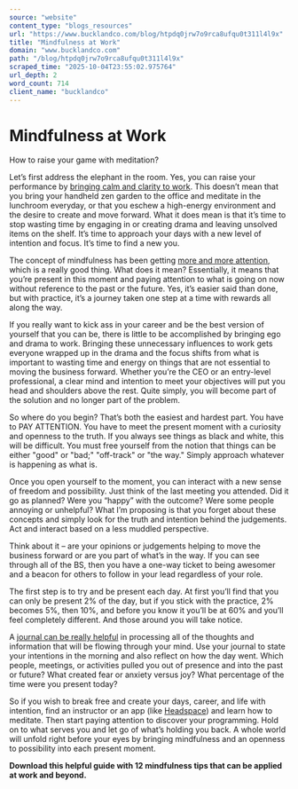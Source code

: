 ```yaml
---
source: "website"
content_type: "blogs_resources"
url: "https://www.bucklandco.com/blog/htpdq0jrw7o9rca8ufqu0t311l4l9x"
title: "Mindfulness at Work"
domain: "www.bucklandco.com"
path: "/blog/htpdq0jrw7o9rca8ufqu0t311l4l9x"
scraped_time: "2025-10-04T23:55:02.975764"
url_depth: 2
word_count: 714
client_name: "bucklandco"
---
```


# Mindfulness at Work

How to raise your game with meditation?

Let’s first address the elephant in the room. Yes, you can raise your performance by [bringing calm and clarity to work](http://mentalfloss.com/article/76310/6-benefits-incorporating-mindfulness-work). This doesn’t mean that you bring your handheld zen garden to the office and meditate in the lunchroom everyday, or that you eschew a high-energy environment and the desire to create and move forward. What it does mean is that it’s time to stop wasting time by engaging in or creating drama and leaving unsolved items on the shelf. It’s time to approach your days with a new level of intention and focus. It’s time to find a new you.

The concept of mindfulness has been getting [more and more attention](https://hbr.org/2018/07/how-to-use-mindfulness-to-increase-your-teams-creativity), which is a really good thing. What does it mean? Essentially, it means that you’re present in this moment and paying attention to what is going on now without reference to the past or the future. Yes, it’s easier said than done, but with practice, it’s a journey taken one step at a time with rewards all along the way.

If you really want to kick ass in your career and be the best version of yourself that you can be, there is little to be accomplished by bringing ego and drama to work. Bringing these unnecessary influences to work gets everyone wrapped up in the drama and the focus shifts from what is important to wasting time and energy on things that are not essential to moving the business forward. Whether you’re the CEO or an entry-level professional, a clear mind and intention to meet your objectives will put you head and shoulders above the rest. Quite simply, you will become part of the solution and no longer part of the problem.

So where do you begin? That’s both the easiest and hardest part. You have to PAY ATTENTION. You have to meet the present moment with a curiosity and openness to the truth. If you always see things as black and white, this will be difficult. You must free yourself from the notion that things can be either "good" or "bad;" "off-track" or "the way." Simply approach whatever is happening as what is.

Once you open yourself to the moment, you can interact with a new sense of freedom and possibility. Just think of the last meeting you attended. Did it go as planned? Were you “happy” with the outcome? Were some people annoying or unhelpful? What I’m proposing is that you forget about these concepts and simply look for the truth and intention behind the judgements. Act and interact based on a less muddled perspective.

Think about it – are your opinions or judgements helping to move the business forward or are you part of what’s in the way. If you can see through all of the BS, then you have a one-way ticket to being awesomer and a beacon for others to follow in your lead regardless of your role.

The first step is to try and be present each day. At first you’ll find that you can only be present 2% of the day, but if you stick with the practice, 2% becomes 5%, then 10%, and before you know it you’ll be at 60% and you’ll feel completely different. And those around you will take notice.

A [journal can be really helpful](https://www.huffingtonpost.com/thai-nguyen/benefits-of-journaling-_b_6648884.html) in processing all of the thoughts and information that will be flowing through your mind. Use your journal to state your intentions in the morning and also reflect on how the day went. Which people, meetings, or activities pulled you out of presence and into the past or future? What created fear or anxiety versus joy? What percentage of the time were you present today?

So if you wish to break free and create your days, career, and life with intention, find an instructor or an app (like [Headspace](https://www.headspace.com/)) and learn how to meditate. Then start paying attention to discover your programming. Hold on to what serves you and let go of what’s holding you back. A whole world will unfold right before your eyes by bringing mindfulness and an openness to possibility into each present moment.

**Download this helpful guide with 12 mindfulness tips that can be applied at work and beyond.**